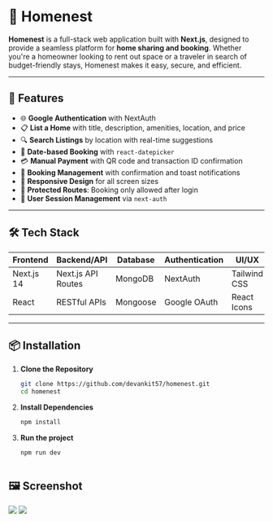 # 🏡 Homenest

**Homenest** is a full-stack web application built with **Next.js**, designed to provide a seamless platform for **home sharing and booking**. Whether you're a homeowner looking to rent out space or a traveler in search of budget-friendly stays, Homenest makes it easy, secure, and efficient.

---

## 🚀 Features

- 🌐 **Google Authentication** with NextAuth
- 📋 **List a Home** with title, description, amenities, location, and price
- 🔍 **Search Listings** by location with real-time suggestions
- 📆 **Date-based Booking** with `react-datepicker`
- 💳 **Manual Payment** with QR code and transaction ID confirmation
- 🧾 **Booking Management** with confirmation and toast notifications
- 📱 **Responsive Design** for all screen sizes
- 🔐 **Protected Routes**: Booking only allowed after login
- 🧑 **User Session Management** via `next-auth`

---

## 🛠️ Tech Stack

| Frontend      | Backend/API         | Database    | Authentication | UI/UX        |
|---------------|---------------------|-------------|----------------|--------------|
| Next.js 14    | Next.js API Routes  | MongoDB     | NextAuth       | Tailwind CSS |
| React         | RESTful APIs        | Mongoose    | Google OAuth   | React Icons  |

---

## 📦 Installation

1. **Clone the Repository**
   ```bash
   git clone https://github.com/devankit57/homenest.git
   cd homenest
2. **Install Dependencies**
   ```bash
   npm install
3. **Run the project**
   ```bash
   npm run dev



## 🖼️ Screenshot

<img src="https://i.ibb.co/WpNwwzkK/img1.png">

<img src="https://i.ibb.co/1Gbrg7Xc/img2.png">

